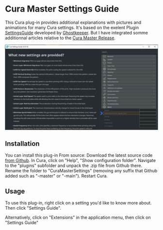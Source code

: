 # Cura Master Settings Guide

This Cura plug-in provides additional explanations with pictures and animations for many Cura settings. It's based on the exelent Plugin [SettingsGuide](https://github.com/Ghostkeeper/SettingsGuide#readme) developed by [Ghostkeeper](https://github.com/Ghostkeeper). But I have integrated somme additionnal articles relative to the [Cura Master Release](https://github.com/smartavionics/Cura/tree/mb-master).

![Example](example.png)

## Installation

You can install this plug-in From source: Download the latest source code [from Github](https://github.com/5axes/CuraMasterSettings/archive/master.zip). In Cura, click on "Help", "Show configuration folder". Navigate to the "plugins" subfolder and unpack the .zip file from Github there. Rename the folder to "CuraMasterSettings" (removing any suffix that Github added such as "-master" or "-main").  Restart Cura.
 
## Usage

To use this plug-in, right click on a setting you'd like to know more about. Then click "Settings Guide".

Alternatively, click on "Extensions" in the application menu, then click on "Settings Guide"


